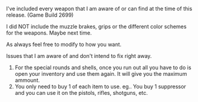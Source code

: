 I've included every weapon that I am aware of or can find at the time of this release. (Game Build 2699)

I did NOT include the muzzle brakes, grips or the different color schemes for the weapons. Maybe next time.

As always feel free to modify to how you want. 



Issues that I am aware of and don't intend to fix right away.

1. For the special rounds and shells, once you run out all you have to do is open your inventory and use them again. It will give you the maximum ammount. 
2. You only need to buy 1 of each item to use. eg.. You buy 1 suppressor and you can use it on the pistols, rifles, shotguns, etc.
